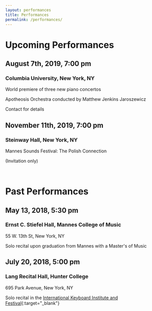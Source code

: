 ```yaml
---
layout: performances
title: Performances
permalink: /performances/
---
```


# Upcoming Performances

## August 7th, 2019, 7:00 pm
### Columbia University, New York, NY
World premiere of three new piano concertos

Apotheosis Orchestra conducted by Matthew Jenkins Jaroszewicz

Contact for details

## November 11th, 2019, 7:00 pm
### Steinway Hall, New York, NY

Mannes Sounds Festival: The Polish Connection

(Invitation only)

&nbsp;


# Past Performances
## May 13, 2018, 5:30 pm
### Ernst C. Stiefel Hall, Mannes College of Music

55 W. 13th St, New York, NY

Solo recital upon graduation from Mannes with a Master's of Music

## July 20, 2018, 5:00 pm
### Lang Recital Hall, Hunter College

695 Park Avenue, New York, NY

Solo recital in the [International Keyboard Institute and Festival](http://ikif.org/Schedule.aspx){:target="_blank"}
